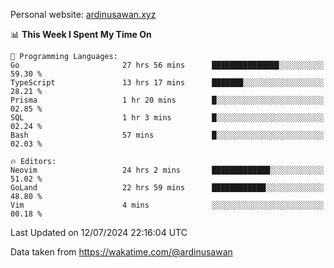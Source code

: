 Personal website: [ardinusawan.xyz](https://ardinusawan.xyz)

<!--START_SECTION:waka-->
📊 **This Week I Spent My Time On** 

```text
💬 Programming Languages: 
Go                       27 hrs 56 mins      ███████████████░░░░░░░░░░   59.30 % 
TypeScript               13 hrs 17 mins      ███████░░░░░░░░░░░░░░░░░░   28.21 % 
Prisma                   1 hr 20 mins        █░░░░░░░░░░░░░░░░░░░░░░░░   02.85 % 
SQL                      1 hr 3 mins         █░░░░░░░░░░░░░░░░░░░░░░░░   02.24 % 
Bash                     57 mins             █░░░░░░░░░░░░░░░░░░░░░░░░   02.03 % 

🔥 Editors: 
Neovim                   24 hrs 2 mins       █████████████░░░░░░░░░░░░   51.02 % 
GoLand                   22 hrs 59 mins      ████████████░░░░░░░░░░░░░   48.80 % 
Vim                      4 mins              ░░░░░░░░░░░░░░░░░░░░░░░░░   00.18 % 
```


 Last Updated on 12/07/2024 22:16:04 UTC
<!--END_SECTION:waka-->
Data taken from https://wakatime.com/@ardinusawan
